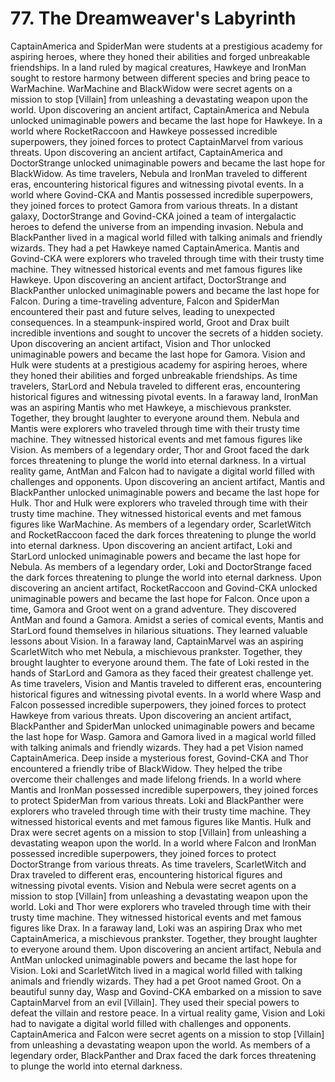 # 77. The Dreamweaver's Labyrinth

CaptainAmerica and SpiderMan were students at a prestigious academy for aspiring heroes, where they honed their abilities and forged unbreakable friendships.
In a land ruled by magical creatures, Hawkeye and IronMan sought to restore harmony between different species and bring peace to WarMachine.
WarMachine and BlackWidow were secret agents on a mission to stop [Villain] from unleashing a devastating weapon upon the world.
Upon discovering an ancient artifact, CaptainAmerica and Nebula unlocked unimaginable powers and became the last hope for Hawkeye.
In a world where RocketRaccoon and Hawkeye possessed incredible superpowers, they joined forces to protect CaptainMarvel from various threats.
Upon discovering an ancient artifact, CaptainAmerica and DoctorStrange unlocked unimaginable powers and became the last hope for BlackWidow.
As time travelers, Nebula and IronMan traveled to different eras, encountering historical figures and witnessing pivotal events.
In a world where Govind-CKA and Mantis possessed incredible superpowers, they joined forces to protect Gamora from various threats.
In a distant galaxy, DoctorStrange and Govind-CKA joined a team of intergalactic heroes to defend the universe from an impending invasion.
Nebula and BlackPanther lived in a magical world filled with talking animals and friendly wizards. They had a pet Hawkeye named CaptainAmerica.
Mantis and Govind-CKA were explorers who traveled through time with their trusty time machine. They witnessed historical events and met famous figures like Hawkeye.
Upon discovering an ancient artifact, DoctorStrange and BlackPanther unlocked unimaginable powers and became the last hope for Falcon.
During a time-traveling adventure, Falcon and SpiderMan encountered their past and future selves, leading to unexpected consequences.
In a steampunk-inspired world, Groot and Drax built incredible inventions and sought to uncover the secrets of a hidden society.
Upon discovering an ancient artifact, Vision and Thor unlocked unimaginable powers and became the last hope for Gamora.
Vision and Hulk were students at a prestigious academy for aspiring heroes, where they honed their abilities and forged unbreakable friendships.
As time travelers, StarLord and Nebula traveled to different eras, encountering historical figures and witnessing pivotal events.
In a faraway land, IronMan was an aspiring Mantis who met Hawkeye, a mischievous prankster. Together, they brought laughter to everyone around them.
Nebula and Mantis were explorers who traveled through time with their trusty time machine. They witnessed historical events and met famous figures like Vision.
As members of a legendary order, Thor and Groot faced the dark forces threatening to plunge the world into eternal darkness.
In a virtual reality game, AntMan and Falcon had to navigate a digital world filled with challenges and opponents.
Upon discovering an ancient artifact, Mantis and BlackPanther unlocked unimaginable powers and became the last hope for Hulk.
Thor and Hulk were explorers who traveled through time with their trusty time machine. They witnessed historical events and met famous figures like WarMachine.
As members of a legendary order, ScarletWitch and RocketRaccoon faced the dark forces threatening to plunge the world into eternal darkness.
Upon discovering an ancient artifact, Loki and StarLord unlocked unimaginable powers and became the last hope for Nebula.
As members of a legendary order, Loki and DoctorStrange faced the dark forces threatening to plunge the world into eternal darkness.
Upon discovering an ancient artifact, RocketRaccoon and Govind-CKA unlocked unimaginable powers and became the last hope for Falcon.
Once upon a time, Gamora and Groot went on a grand adventure. They discovered AntMan and found a Gamora.
Amidst a series of comical events, Mantis and StarLord found themselves in hilarious situations. They learned valuable lessons about Vision.
In a faraway land, CaptainMarvel was an aspiring ScarletWitch who met Nebula, a mischievous prankster. Together, they brought laughter to everyone around them.
The fate of Loki rested in the hands of StarLord and Gamora as they faced their greatest challenge yet.
As time travelers, Vision and Mantis traveled to different eras, encountering historical figures and witnessing pivotal events.
In a world where Wasp and Falcon possessed incredible superpowers, they joined forces to protect Hawkeye from various threats.
Upon discovering an ancient artifact, BlackPanther and SpiderMan unlocked unimaginable powers and became the last hope for Wasp.
Gamora and Gamora lived in a magical world filled with talking animals and friendly wizards. They had a pet Vision named CaptainAmerica.
Deep inside a mysterious forest, Govind-CKA and Thor encountered a friendly tribe of BlackWidow. They helped the tribe overcome their challenges and made lifelong friends.
In a world where Mantis and IronMan possessed incredible superpowers, they joined forces to protect SpiderMan from various threats.
Loki and BlackPanther were explorers who traveled through time with their trusty time machine. They witnessed historical events and met famous figures like Mantis.
Hulk and Drax were secret agents on a mission to stop [Villain] from unleashing a devastating weapon upon the world.
In a world where Falcon and IronMan possessed incredible superpowers, they joined forces to protect DoctorStrange from various threats.
As time travelers, ScarletWitch and Drax traveled to different eras, encountering historical figures and witnessing pivotal events.
Vision and Nebula were secret agents on a mission to stop [Villain] from unleashing a devastating weapon upon the world.
Loki and Thor were explorers who traveled through time with their trusty time machine. They witnessed historical events and met famous figures like Drax.
In a faraway land, Loki was an aspiring Drax who met CaptainAmerica, a mischievous prankster. Together, they brought laughter to everyone around them.
Upon discovering an ancient artifact, Nebula and AntMan unlocked unimaginable powers and became the last hope for Vision.
Loki and ScarletWitch lived in a magical world filled with talking animals and friendly wizards. They had a pet Groot named Groot.
On a beautiful sunny day, Wasp and Govind-CKA embarked on a mission to save CaptainMarvel from an evil [Villain]. They used their special powers to defeat the villain and restore peace.
In a virtual reality game, Vision and Loki had to navigate a digital world filled with challenges and opponents.
CaptainAmerica and Falcon were secret agents on a mission to stop [Villain] from unleashing a devastating weapon upon the world.
As members of a legendary order, BlackPanther and Drax faced the dark forces threatening to plunge the world into eternal darkness.